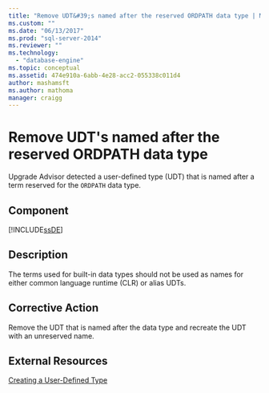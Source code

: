 ```yaml
---
title: "Remove UDT&#39;s named after the reserved ORDPATH data type | Microsoft Docs"
ms.custom: ""
ms.date: "06/13/2017"
ms.prod: "sql-server-2014"
ms.reviewer: ""
ms.technology: 
  - "database-engine"
ms.topic: conceptual
ms.assetid: 474e910a-6abb-4e28-acc2-055338c011d4
author: mashamsft
ms.author: mathoma
manager: craigg
---
```

# Remove UDT&#39;s named after the reserved ORDPATH data type
  Upgrade Advisor detected a user-defined type (UDT) that is named after a term reserved for the `ORDPATH` data type.  
  
## Component  
 [!INCLUDE[ssDE](../../includes/ssde-md.md)]  
  
## Description  
 The terms used for built-in data types should not be used as names for either common language runtime (CLR) or alias UDTs.  
  
## Corrective Action  
 Remove the UDT that is named after the data type and recreate the UDT with an unreserved name.  
  
## External Resources  
 [Creating a User-Defined Type](../../relational-databases/clr-integration-database-objects-user-defined-types/creating-user-defined-types.md)  
  
  
